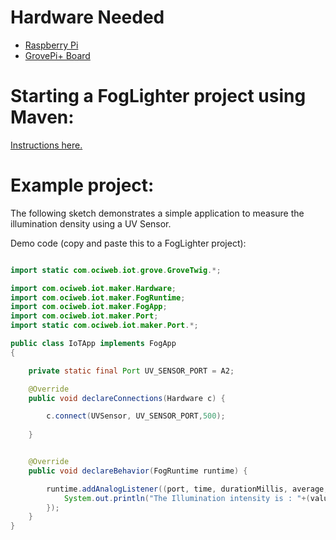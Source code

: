 # Hardware Needed
- [Raspberry Pi](https://www.raspberrypi.org/)
- [GrovePi+ Board](https://www.dexterindustries.com/shop/grovepi-board/)

# Starting a FogLighter project using Maven: 
[Instructions here.](https://github.com/oci-pronghorn/FogLighter/blob/master/README.md)
 
# Example project:
 
The following sketch demonstrates a simple application to measure the illumination density using a UV Sensor.

Demo code (copy and paste this to a FogLighter project):
```java

import static com.ociweb.iot.grove.GroveTwig.*;

import com.ociweb.iot.maker.Hardware;
import com.ociweb.iot.maker.FogRuntime;
import com.ociweb.iot.maker.FogApp;
import com.ociweb.iot.maker.Port;
import static com.ociweb.iot.maker.Port.*;

public class IoTApp implements FogApp
{

    private static final Port UV_SENSOR_PORT = A2;

    @Override
    public void declareConnections(Hardware c) {

        c.connect(UVSensor, UV_SENSOR_PORT,500);
        
    }


    @Override
    public void declareBehavior(FogRuntime runtime) {

        runtime.addAnalogListener((port, time, durationMillis, average, value)->{
            System.out.println("The Illumination intensity is : "+(value/1023*307)+"mW/m^2");
        });   
    }
}

```			

 
 
 
 
